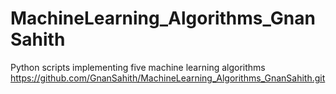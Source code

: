 # MachineLearning_Algorithms_GnanSahith
Python scripts implementing five machine learning algorithms
https://github.com/GnanSahith/MachineLearning_Algorithms_GnanSahith.git
